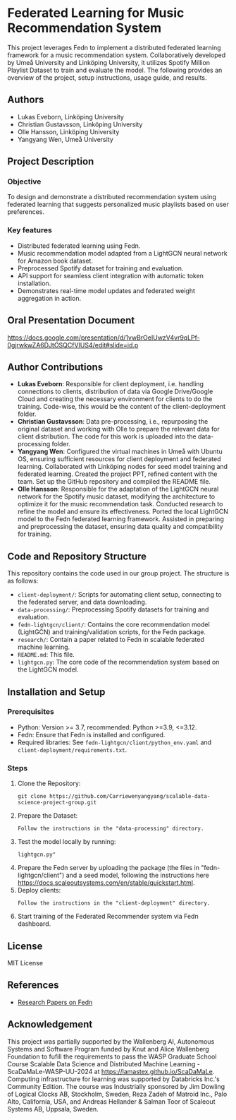 # Federated Learning for Music Recommendation System

This project leverages Fedn to implement a distributed federated learning framework for a music recommendation system. Collaboratively developed by Umeå University and Linköping University, it utilizes Spotify Million Playlist Dataset to train and evaluate the model. The following provides an overview of the project, setup instructions, usage guide, and results.

## Authors
+ Lukas Eveborn, Linköping University
+ Christian Gustavsson, Linköping University
+ Olle Hansson, Linköping University
+ Yangyang Wen, Umeå University

## Project Description
### Objective
To design and demonstrate a distributed recommendation system using federated learning that suggests personalized music playlists based on user preferences.

### Key features
+ Distributed federated learning using Fedn.
+ Music recommendation model adapted from a LightGCN neural network for Amazon book dataset.
+ Preprocessed Spotify dataset for training and evaluation.
+ API support for seamless client integration with automatic token installation.
+ Demonstrates real-time model updates and federated weight aggregation in action. 

## Oral Presentation Document  
https://docs.google.com/presentation/d/1vwBrOeIUwzV4vr9qLPf-0gjrwkwZA6DJtOSQCfVIUS4/edit#slide=id.p

## Author Contributions  
- **Lukas Eveborn**: Responsible for client deployment, i.e. handling connections to clients, distribution of data via Google Drive/Google Cloud and creating the necessary environment for clients to do the training. Code-wise, this would be the content of the client-deployment folder. 
- **Christian Gustavsson**:  Data pre-processing, i.e., repurposing the original dataset and working with Olle to prepare the relevant data for client distribution. The code for this work is uploaded into the data-processing folder.
- **Yangyang Wen**: Configured the virtual machines in Umeå with Ubuntu OS, ensuring sufficient resources <!--(at least 4-core CPU, 8GB RAM)--> for client deployment and federated learning. Collaborated with Linköping nodes for seed model training and federated learning. Created the project PPT, refined content with the team. Set up the GitHub repository and compiled the README file.
- **Olle Hansson**: Responsible for the adaptation of the LightGCN neural network for the Spotify music dataset, modifying the architecture to optimize it for the music recommendation task. Conducted research to refine the model and ensure its effectiveness. Ported the local LightGCN model to the Fedn federated learning framework. Assisted in preparing and preprocessing the dataset, ensuring data quality and compatibility for training.

## Code and Repository Structure  
This repository contains the code used in our group project. The structure is as follows:  
- `client-deployment/`: Scripts for automating client setup, connecting to the federated server, and data downloading.
- `data-processing/`: Preprocessing Spotify datasets for training and evaluation.
- `fedn-lightgcn/client/`: Contains the core recommendation model (LightGCN) and training/validation scripts, for the Fedn package. 
- `research/`: Contain a paper related to Fedn in scalable federated machine learning.
- `README.md`: This file.
- `lightgcn.py`: The core code of the recommendation system based on the LightGCN model.

## Installation and Setup
### Prerequisites
+ Python: Version >= 3.7, recommended: Python >=3.9, <=3.12.
+ Fedn: Ensure that Fedn is installed and configured.
+ Required libraries: See `fedn-lightgcn/client/python_env.yaml` and `client-deployment/requirements.txt`.

### Steps
1. Clone the Repository:
   ```
   git clone https://github.com/Carriewenyangyang/scalable-data-science-project-group.git
   ```
2. Prepare the Dataset:
     ```
     Follow the instructions in the "data-processing" directory.
     ```
3. Test the model locally by running:
    ```
    lightgcn.py"
    ```
4. Prepare the Fedn server by uploading the package (the files in "fedn-lightgcn/client") and a seed model, following the instructions here https://docs.scaleoutsystems.com/en/stable/quickstart.html.
5. Deploy clients:
   ```
   Follow the instructions in the "client-deployment" directory.
   ```
6. Start training of the Federated Recommender system via Fedn dashboard.

## License  
MIT License 

## References
- [Research Papers on Fedn](https://github.com/Carriewenyangyang/scalable-data-science-project-group/tree/main/research)

## Acknowledgement 
This project was partially supported by the Wallenberg AI, Autonomous Systems and Software Program funded by Knut and Alice Wallenberg Foundation to fufill the requirements to pass the WASP Graduate School Course Scalable Data Science and Distributed Machine Learning - ScaDaMaLe-WASP-UU-2024 at https://lamastex.github.io/ScaDaMaLe. Computing infrastructure for learning was supported by Databricks Inc.'s Community Edition. The course was Industrially sponsored by Jim Dowling of Logical Clocks AB, Stockholm, Sweden, Reza Zadeh of Matroid Inc., Palo Alto, California, USA, and Andreas Hellander & Salman Toor of Scaleout Systems AB, Uppsala, Sweden.
